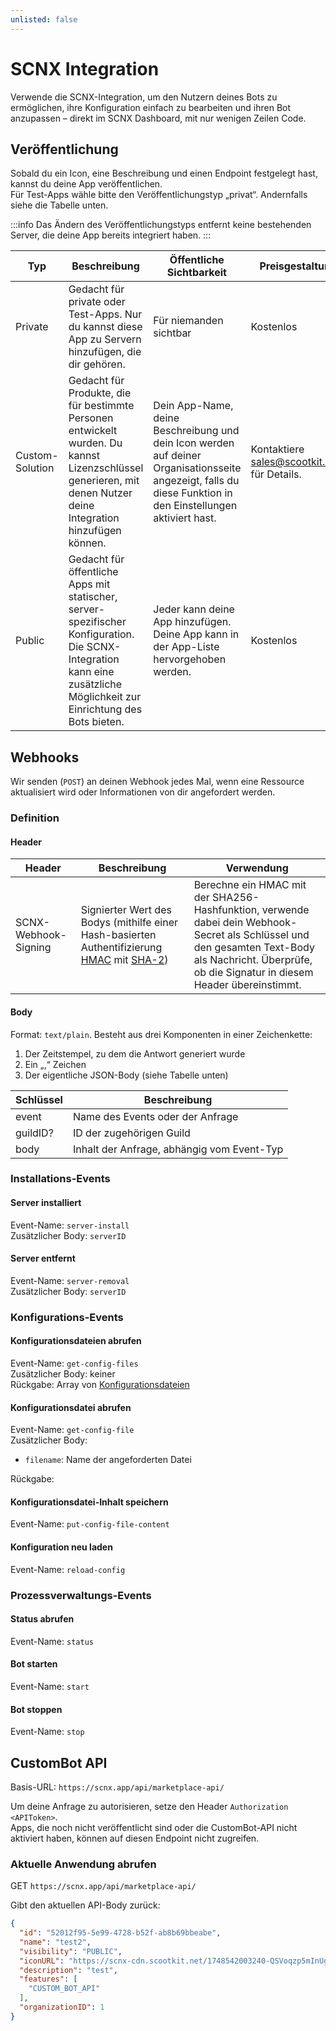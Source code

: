 ```yaml
---
unlisted: false
---
```


# SCNX Integration

Verwende die SCNX-Integration, um den Nutzern deines Bots zu ermöglichen, ihre Konfiguration einfach zu bearbeiten und ihren Bot anzupassen – direkt im SCNX Dashboard, mit nur wenigen Zeilen Code.

## Veröffentlichung

Sobald du ein Icon, eine Beschreibung und einen Endpoint festgelegt hast, kannst du deine App veröffentlichen.  
Für Test-Apps wähle bitte den Veröffentlichungstyp „privat“. Andernfalls siehe die Tabelle unten.

:::info
Das Ändern des Veröffentlichungstyps entfernt keine bestehenden Server, die deine App bereits integriert haben.
:::

| Typ             | Beschreibung                                                                                                                                         | Öffentliche Sichtbarkeit                                                                                                                   | Preisgestaltung                          |
|-----------------|------------------------------------------------------------------------------------------------------------------------------------------------------|--------------------------------------------------------------------------------------------------------------------------------------------|------------------------------------------|
| Private         | Gedacht für private oder Test-Apps. Nur du kannst diese App zu Servern hinzufügen, die dir gehören.                                                  | Für niemanden sichtbar                                                                                                                     | Kostenlos                                |
| Custom-Solution | Gedacht für Produkte, die für bestimmte Personen entwickelt wurden. Du kannst Lizenzschlüssel generieren, mit denen Nutzer deine Integration hinzufügen können. | Dein App-Name, deine Beschreibung und dein Icon werden auf deiner Organisationsseite angezeigt, falls du diese Funktion in den Einstellungen aktiviert hast. | Kontaktiere sales@scootkit.com für Details. |
| Public          | Gedacht für öffentliche Apps mit statischer, server-spezifischer Konfiguration. Die SCNX-Integration kann eine zusätzliche Möglichkeit zur Einrichtung des Bots bieten. | Jeder kann deine App hinzufügen. Deine App kann in der App-Liste hervorgehoben werden.                                                    | Kostenlos                                |

## Webhooks

Wir senden (`POST`) an deinen Webhook jedes Mal, wenn eine Ressource aktualisiert wird oder Informationen von dir angefordert werden.

### Definition

#### Header

| Header               | Beschreibung                                                                                                                                                                                       | Verwendung                                                                                                                                                                                       |
|----------------------|----------------------------------------------------------------------------------------------------------------------------------------------------------------------------------------------------|--------------------------------------------------------------------------------------------------------------------------------------------------------------------------------------------------|
| SCNX-Webhook-Signing | Signierter Wert des Bodys (mithilfe einer Hash-basierten Authentifizierung [HMAC](https://de.wikipedia.org/wiki/Hash-based_message_authentication_code) mit [SHA-2](https://de.wikipedia.org/wiki/SHA-2)) | Berechne ein HMAC mit der SHA256-Hashfunktion, verwende dabei dein Webhook-Secret als Schlüssel und den gesamten Text-Body als Nachricht. Überprüfe, ob die Signatur in diesem Header übereinstimmt. |

#### Body

Format: `text/plain`. Besteht aus drei Komponenten in einer Zeichenkette:

1. Der Zeitstempel, zu dem die Antwort generiert wurde  
2. Ein „,“ Zeichen  
3. Der eigentliche JSON-Body (siehe Tabelle unten)

| Schlüssel | Beschreibung |
|-----------|---------------|
| event | Name des Events oder der Anfrage |
| guildID? | ID der zugehörigen Guild |
| body | Inhalt der Anfrage, abhängig vom Event-Typ |

### Installations-Events

#### Server installiert

Event-Name: `server-install`  
Zusätzlicher Body: `serverID`

#### Server entfernt

Event-Name: `server-removal`  
Zusätzlicher Body: `serverID`

### Konfigurations-Events

#### Konfigurationsdateien abrufen

Event-Name: `get-config-files`  
Zusätzlicher Body: keiner  
Rückgabe: Array von [Konfigurationsdateien](#config-files)

#### Konfigurationsdatei abrufen

Event-Name: `get-config-file`  
Zusätzlicher Body:  
* `filename`: Name der angeforderten Datei

Rückgabe:  

#### Konfigurationsdatei-Inhalt speichern

Event-Name: `put-config-file-content`

#### Konfiguration neu laden

Event-Name: `reload-config`

### Prozessverwaltungs-Events

#### Status abrufen

Event-Name: `status`

#### Bot starten

Event-Name: `start`

#### Bot stoppen

Event-Name: `stop`

## CustomBot API

Basis-URL: `https://scnx.app/api/marketplace-api/`

Um deine Anfrage zu autorisieren, setze den Header `Authorization <APIToken>`.  
Apps, die noch nicht veröffentlicht sind oder die CustomBot-API nicht aktiviert haben, können auf diesen Endpoint nicht zugreifen.

### Aktuelle Anwendung abrufen

GET `https://scnx.app/api/marketplace-api/`

Gibt den aktuellen API-Body zurück: 

```json
{
  "id": "52012f95-5e99-4728-b52f-ab8b69bbeabe",
  "name": "test2",
  "visibility": "PUBLIC",
  "iconURL": "https://scnx-cdn.scootkit.net/1748542003240-QSVoqzp5mInUg6t4xgzFYzTKPSO5pdW7CGGCahEsbYTxIrcX.jpeg",
  "description": "test",
  "features": [
    "CUSTOM_BOT_API"
  ],
  "organizationID": 1
}
